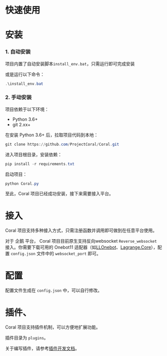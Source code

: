 # 快速使用

# 安装

### 1. 自动安装

项目内置了自动安装脚本`install_env.bat`，只需运行即可完成安装

或是运行以下命令：

```powershell
.\install_env.bat
```

### 2. 手动安装

项目依赖于以下环境：

- Python 3.6+
- git 2.xx+

在安装 Python 3.6+ 后，拉取项目代码到本地：

```powershell
git clone https://github.com/ProjectCoral/Coral.git
```

进入项目根目录，安装依赖：

```powershell
pip install -r requirements.txt
```

启动项目：

```powershell
python Coral.py
```

至此，Coral 项目已经成功安装，接下来需要接入平台。

# 接入

Coral 项目支持多种接入方式，只需注册函数并调用即可做到在任意平台使用。

对于 企鹅 平台， Coral 项目目前原生支持反向websocket `Reverse_websocket` 接入。你需要下载可用的 Onebot11 适配器（如[LLOnebot](https://github.com/LLOneBot/LLOneBot)、[Lagrange.Core](https://github.com/LagrangeDev/Lagrange.Core)），配置 `config.json` 文件中的 `websocket_port` 即可。

# 配置

配置文件生成在 `config.json` 中，可以自行修改。

# 插件、

Coral 项目支持插件机制，可以方便地扩展功能。

插件目录为 `plugins`。

关于编写插件，请参考[插件开发文档](https://github.com/ProjectCoral/Coral/blob/master/docs/PluginDev.md)。